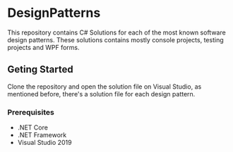 # DesignPatterns
This repository contains C# Solutions for each of the most known software design patterns. These solutions contains mostly console projects, testing projects and WPF forms.

## Geting Started
Clone the repository and open the solution file on Visual Studio, as mentioned before, there's a solution file for each design pattern.

### Prerequisites
* .NET Core
* .NET Framework
* Visual Studio 2019



